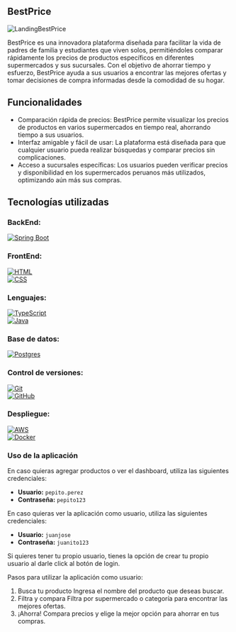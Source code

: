 ## BestPrice

![LandingBestPrice](https://i.imgur.com/s9Xubpi.png)

BestPrice es una innovadora plataforma diseñada para facilitar la vida de padres de familia y estudiantes que viven solos, permitiéndoles comparar rápidamente los precios de productos específicos en diferentes supermercados y sus sucursales. Con el objetivo de ahorrar tiempo y esfuerzo, BestPrice ayuda a sus usuarios a encontrar las mejores ofertas y tomar decisiones de compra informadas desde la comodidad de su hogar.

## Funcionalidades
* Comparación rápida de precios: BestPrice permite visualizar los precios de productos en varios supermercados en tiempo real, ahorrando tiempo a sus usuarios.
* Interfaz amigable y fácil de usar: La plataforma está diseñada para que cualquier usuario pueda realizar búsquedas y comparar precios sin complicaciones.
* Acceso a sucursales específicas: Los usuarios pueden verificar precios y disponibilidad en los supermercados peruanos más utilizados, optimizando aún más sus compras.

## Tecnologías utilizadas

### BackEnd:
[![Spring Boot](https://img.shields.io/badge/Spring%20Boot-6DB33F?logo=springboot&logoColor=fff)](#)

### FrontEnd:
[![HTML](https://img.shields.io/badge/HTML-%23E34F26.svg?logo=html5&logoColor=white)](#)  
[![CSS](https://img.shields.io/badge/CSS-1572B6?logo=css3&logoColor=fff)](#)  

### Lenguajes:
[![TypeScript](https://img.shields.io/badge/TypeScript-3178C6?logo=typescript&logoColor=fff)](#)  
[![Java](https://img.shields.io/badge/Java-%23ED8B00.svg?logo=openjdk&logoColor=white)](#)

### Base de datos:
[![Postgres](https://img.shields.io/badge/Postgres-%23316192.svg?logo=postgresql&logoColor=white)](#)

### Control de versiones:
[![Git](https://img.shields.io/badge/Git-F05032?logo=git&logoColor=fff)](#)  
[![GitHub](https://img.shields.io/badge/GitHub-%23121011.svg?logo=github&logoColor=white)](#)

### Despliegue:
[![AWS](https://img.shields.io/badge/AWS-%23FF9900.svg?logo=amazon-web-services&logoColor=white)](#)  
[![Docker](https://img.shields.io/badge/Docker-2496ED?logo=docker&logoColor=fff)](#)

### Uso de la aplicación

En caso quieras agregar productos o ver el dashboard, utiliza las siguientes credenciales:

* **Usuario:** `pepito.perez`  
* **Contraseña:** `pepito123`  

En caso quieras ver la aplicación como usuario, utiliza las siguientes credenciales:

* **Usuario:** `juanjose`  
* **Contraseña:** `juanito123`


Si quieres tener tu propio usuario, tienes la opción de crear tu propio usuario al darle click al botón de login.

Pasos para utilizar la aplicación como usuario:
1. Busca tu producto Ingresa el nombre del producto que deseas buscar.
2. Filtra y compara Filtra por supermercado o categoría para encontrar las mejores ofertas.
3. ¡Ahorra! Compara precios y elige la mejor opción para ahorrar en tus compras.

